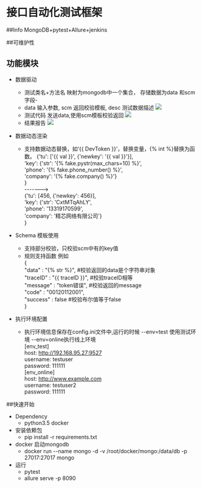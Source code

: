 接口自动化测试框架
===========

##Info
MongoDB+pytest+Allure+jenkins

##可维护性

## 功能模块
+ 数据驱动
  - 测试类名+方法名 映射为mongodb中一个集合， 存储数据为data 和scm字段-
  - data 输入参数, scm 返回校验模板, desc 测试数据描述
  ![](files/mongo.png) 
  - 测试代码 发送data,使用scm模板校验返回
  ![](files/code.png) 
  - 结果报告
  ![](files/allure.png) 
      
+ 数据动态渲染
  - 支持数据动态替换，如‘{{ DevToken }}’，替换变量，{% int %}替换为函数。
     {'tu': ['{{ val }}', {'newkey': '{{ val }}'}],  
      'key': {'str': '{% fake.pystr(max_chars=10) %}',  
              'phone': '{% fake.phone_number() %}',  
              'company': '{% fake.company() %}'}   
     }  
  ------->  
     {'tu': [456, {'newkey': 456}],  
      'key': {'str': 'CxtMTqAhLY',  
              'phone': '13319170599',  
              'company': '精芯网络有限公司'}   
     }  
+ Schema 模板使用
  - 支持部分校验，只校验scm中有的key值
  - 规则支持函数 例如   
    {   
        "data" : "{% str %}",              #校验返回的data是个字符串对象    
        "traceID" : "{{ traceID }}",       #校验traceID相等    
        "message" : "token错误",            #校验返回的message   
        "code" : "00120112001",   
        "success" : false                  #校验布尔值等于false   
    }    
+ 执行环境配置
  -  执行环境信息保存在config.ini文件中,运行的时候 --env=test 使用测试环境  --env=online执行线上环境   
  [env_test]   
   host: http://192.168.95.27:9527   
   username: testuser   
   password: 111111   
  [env_online]  
   host: http://www.example.com   
   username: testuser2   
   password: 111111 
   

##快速开始
+ Dependency
  - python3.5 docker
+ 安装依赖包
  - pip install -r requirements.txt
+ docker 启动mongodb 
  - docker run --name mongo -d -v /root/docker/mongo:/data/db -p 27017:27017 mongo
+ 运行
  - pytest 
  - allure serve -p 8090


